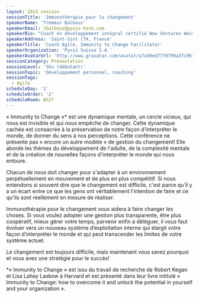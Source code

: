 ```yaml
---
layout: 2014_session
sessionTitle: 'Immunothérapie pour le changement'
speakerName: 'Tremeur Balbous'
speakerEmail: tbalbous@pyxis-tech.com
speakerBio: "Coach en développement intégral certifié New Ventures West, Professional Scrum Trainer certifié par Scrum.org, facilitateur Immunity to Change, conférencier, à Pyxis Suisse, Tremeur Balbous accompagne les équipes et les dirigeants d'organisations dans leur transition Agile. \nIl se définit comme le catalyseur d'une vie intentionnellement accomplie."
speakerAddress: 'Saint-Sixt (74, France'
speakerTitle: 'Coach Agile, Immunity to Change Facilitator'
speakerOrganization: 'Pyxis Suisse S.A.'
speakerAvatarUrl: 'http://www.gravatar.com/avatar/a7ad9ed7770799a3fc967a266c831d94?size=200&default=mm'
sessionCategory: Présentation
sessionLevel: 'Shu (débutant)'
sessionTopic: 'Développement personnel, coaching'
sessionTags:
  - Agile
scheduleDay: '1'
scheduleOrder: '2'
scheduleRoom: BS27
---
```


« Immunity to Change »* est une dynamique mentale, un cercle vicieux, qui nous est invisible et qui nous empêche de changer. Cette dynamique cachée est consacrée à la préservation de notre façon d’interpréter le monde, de donner du sens à nos perceptions.
Cette conférence ne présente pas « encore un autre modèle » de gestion du changement! Elle aborde les thèmes du développement de l'adulte, de la complexité mentale et de la création de nouvelles façons d'interpréter le monde qui nous entoure.

Chacun de nous doit changer pour s'adapter à un environnement perpétuellement en mouvement et de plus en plus compétitif. Si nous entendons si souvent dire que le changement est difficile, c'est parce qu'il y a un écart entre ce que les gens ont véritablement l'intention de faire et ce qu'ils sont réellement en mesure de réaliser.

Immunothérapie pour le changement vous aidera à faire changer les choses. Si vous voulez adopter une gestion plus transparente, être plus coopératif, mieux gérer votre temps, parvenir enfin à déléguer, il vous faut évoluer vers un nouveau système d’exploitation interne qui élargit votre façon d’interpréter le monde et qui peut transcender les limites de votre système actuel.

Le changement est toujours difficile, mais maintenant vous savez pourquoi et vous avez une stratégie pour le succès!


*« Immunity to Change » est issu du travail de recherche de Robert Kegan et Lisa Lahey Laskow à Harvard et est présenté dans leur livre intitulé « Immunity to Change: how to overcome it and unlock the potential in yourself and your organization ».


